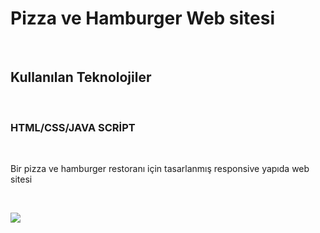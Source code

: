 <h1>Pizza ve Hamburger Web sitesi</h1> <br>
<h2>Kullanılan Teknolojiler</h2> <br>
<h3>HTML/CSS/JAVA SCRİPT</h3> <br>
<P>Bir pizza ve hamburger restoranı için tasarlanmış responsive yapıda web sitesi</P> <br>

![](PizzaHamburger.gif)
